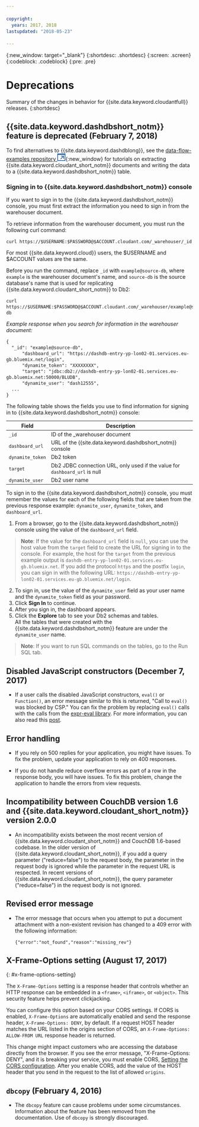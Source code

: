 ```yaml
---

copyright:
  years: 2017, 2018
lastupdated: "2018-05-23"

---
```


{:new_window: target="_blank"}
{:shortdesc: .shortdesc}
{:screen: .screen}
{:codeblock: .codeblock}
{:pre: .pre}

<!-- Acrolinx: 2017-07-12 -->

# Deprecations

Summary of the changes in behavior for {{site.data.keyword.cloudantfull}} releases. 
{:shortdesc}

## {{site.data.keyword.dashdbshort_notm}} feature is deprecated (February 7, 2018)
 
To find alternatives to {{site.data.keyword.dashdblong}}, see the 
[data-flow-examples repository ![External link icon](../images/launch-glyph.svg "External link icon")](https://github.com/cloudant-labs/data-flow-examples){:new_window} 
for tutorials on 
extracting {{site.data.keyword.cloudant_short_notm}} documents and writing the data to a 
{{site.data.keyword.dashdbshort_notm}} table.

### Signing in to {{site.data.keyword.dashdbshort_notm}} console  

If you want to sign in to the {{site.data.keyword.dashdbshort_notm}} console, you must first extract the information you need to sign in from the warehouser document. 

To retrieve information from the warehouser document, you must run the following curl command:

```curl
curl https://$USERNAME:$PASSWORD@$ACCOUNT.cloudant.com/_warehouser/_id
```

For most {{site.data.keyword.cloud}} users, the $USERNAME and $ACCOUNT values are the same. 

Before you run the command, replace `_id` with `example@source-db`, where `example` is the warehouser document's name, and `source-db` is the source database's name that is used for replicating {{site.data.keyword.cloudant_short_notm}} to Db2:

```curl
curl https://$USERNAME:$PASSWORD@$ACCOUNT.cloudant.com/_warehouser/example@source-db
```

_Example response when you search for information in the warehouser document:_

```http
{
  "_id": "example@source-db",
      "dashboard_url": "https://dashdb-entry-yp-lon02-01.services.eu-gb.bluemix.net/login",
      "dynamite_token": "XXXXXXXX",
      "target": "jdbc:db2://dashdb-entry-yp-lon02-01.services.eu-gb.bluemix.net:50000/BLUDB",
      "dynamite_user": "dash12555",
  ...
}
```

The following table shows the fields you use to find information for signing in to {{site.data.keyword.dashdbshort_notm}} console: 

| Field | Description 
| --- | --- 
| `_id` | ID of the _warehouser document 
| `dashboard_url` | URL of the {{site.data.keyword.dashdbshort_notm}} console 
| `dynamite_token` | Db2 token 
| `target` | Db2 JDBC connection URL, only used if the value for `dashboard_url` is null
| `dynamite_user` | Db2 user name

To sign in to the {{site.data.keyword.dashdbshort_notm}} console, you must remember the values for each of the following fields that are taken from the previous response example: `dynamite_user`, `dynamite_token`, and `dashboard_url`.  

1.  From a browser, go to the {{site.data.keyword.dashdbshort_notm}} console using the value of the `dashboard_url` field.  
> **Note**: If the value for the `dashboard_url` field is `null`, you can use the host value from the `target` field to create the URL for signing in to the console.  For example, the host for the `target` from the previous example output is `dashdb-entry-yp-lon02-01.services.eu-gb.bluemix.net`. If you add the protocol `https` and the postfix `login`, you can sign in with the following URL: `https://dashdb-entry-yp-lon02-01.services.eu-gb.bluemix.net/login`.
2. To sign in, use the value of the `dynamite_user` field as your user name and the `dynamite_token` field as your password. 
3.  Click **Sign In** to continue.
4.  After you sign in, the dashboard appears.  
5.  Click the **Explore** tab to see your Db2 schemas and tables.  
    All the tables that were created with the {{site.data.keyword.dashdbshort_notm}} feature are under the `dynamite_user` name.

> **Note**: If you want to run SQL commands on the tables, go to the Run SQL tab.

## Disabled JavaScript constructors (December 7, 2017)

- If a user calls the disabled JavaScript constructors, `eval()` or `Function()`, an error message
similar to this is returned, "Call to `eval()` was blocked by CSP." You can fix the problem 
by replacing `eval()` calls with the calls from the 
[expr-eval library](https://github.com/silentmatt/expr-eval).
For more information, you can also read this 
[post](https://silentmatt.com/javascript-expression-evaluator/).

## Error handling

- If you rely on 500 replies for your application, you might have issues. To fix the problem, 
update your application to rely on 400 responses. 

- If you do not handle reduce overflow errors as part of a row in the response body, 
you will have issues. To fix this problem, change the application to handle the errors 
from view requests.  

## Incompatibility between CouchDB version 1.6 and {{site.data.keyword.cloudant_short_notm}} version 2.0.0

- An incompatibility exists between the most recent version of {{site.data.keyword.cloudant_short_notm}} and CouchDB 1.6-based codebase. In the older version of {{site.data.keyword.cloudant_short_notm}}, if you add a query parameter ("reduce=false") to the request body, the parameter 
in the request body is ignored while the parameter in the request URL is respected. In recent versions of 
{{site.data.keyword.cloudant_short_notm}}, the query parameter ("reduce=false") in the request body is not ignored.

## Revised error message

- The error message that occurs when you attempt to put a document attachment with a non-existent revision has changed to a 409 error with the following information:

	```
	{"error":"not_found","reason":"missing_rev"}
	```

## X-Frame-Options setting (August 17, 2017)
{: #x-frame-options-setting}

The `X-Frame-Options` setting is a response header that controls whether an HTTP response can be embedded in a `<frame>`, `<iframe>`, or `<object>`. This security feature helps prevent clickjacking.

You can configure this option based on your CORS settings. If CORS is enabled, `X-Frame-Options` are automatically enabled and send the response header, `X-Frame-Options: DENY`, by default. If a request HOST header matches the URL listed in the origins section of CORS, an `X-Frame-Options: ALLOW-FROM URL` response header is returned.
 
This change might impact customers who are accessing the database directly from the browser. If you see the error message, "X-Frame-Options: DENY", 
and it is breaking your service, you must enable CORS, [Setting the CORS configuration](../api/cors.html#setting-the-cors-configuration). After you enable CORS, add the value of the HOST header that you send in the request 
to the list of allowed `origins`.

## `dbcopy` (February 4, 2016)

- The `dbcopy` feature can cause problems under some circumstances.
  Information about the feature has been removed from the documentation.
  Use of `dbcopy` is strongly discouraged.